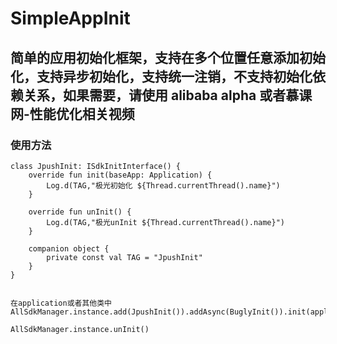# SimpleAppInit
## 简单的应用初始化框架，支持在多个位置任意添加初始化，支持异步初始化，支持统一注销，不支持初始化依赖关系，如果需要，请使用 alibaba alpha  或者慕课网-性能优化相关视频
### 使用方法
```
class JpushInit: ISdkInitInterface() {
    override fun init(baseApp: Application) {
        Log.d(TAG,"极光初始化 ${Thread.currentThread().name}")
    }

    override fun unInit() {
        Log.d(TAG,"极光unInit ${Thread.currentThread().name}")
    }

    companion object {
        private const val TAG = "JpushInit"
    }
}


在application或者其他类中
AllSdkManager.instance.add(JpushInit()).addAsync(BuglyInit()).init(application)

AllSdkManager.instance.unInit()

```
